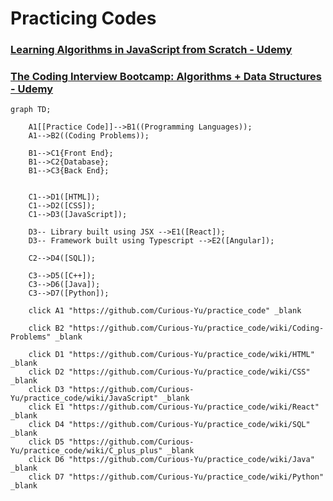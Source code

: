 # Practicing Codes

### [Learning Algorithms in JavaScript from Scratch - Udemy](https://www.udemy.com/course/learning-algorithms-in-javascript-from-scratch/)

### [The Coding Interview Bootcamp: Algorithms + Data Structures - Udemy](https://www.udemy.com/course/coding-interview-bootcamp-algorithms-and-data-structure/)









```mermaid
graph TD;

    A1[[Practice Code]]-->B1((Programming Languages));
    A1-->B2((Coding Problems));
    
    B1-->C1{Front End};
    B1-->C2{Database};
    B1-->C3{Back End};
    

    C1-->D1([HTML]);
    C1-->D2([CSS]);
    C1-->D3([JavaScript]);
    
    D3-- Library built using JSX -->E1([React]);
    D3-- Framework built using Typescript -->E2([Angular]);
    
    C2-->D4([SQL]);
    
    C3-->D5([C++]);
    C3-->D6([Java]);
    C3-->D7([Python]);
    
    click A1 "https://github.com/Curious-Yu/practice_code" _blank
    
    click B2 "https://github.com/Curious-Yu/practice_code/wiki/Coding-Problems" _blank
    
    click D1 "https://github.com/Curious-Yu/practice_code/wiki/HTML" _blank
    click D2 "https://github.com/Curious-Yu/practice_code/wiki/CSS" _blank
    click D3 "https://github.com/Curious-Yu/practice_code/wiki/JavaScript" _blank
    click E1 "https://github.com/Curious-Yu/practice_code/wiki/React" _blank
    click D4 "https://github.com/Curious-Yu/practice_code/wiki/SQL" _blank
    click D5 "https://github.com/Curious-Yu/practice_code/wiki/C_plus_plus" _blank
    click D6 "https://github.com/Curious-Yu/practice_code/wiki/Java" _blank
    click D7 "https://github.com/Curious-Yu/practice_code/wiki/Python" _blank
    
```


